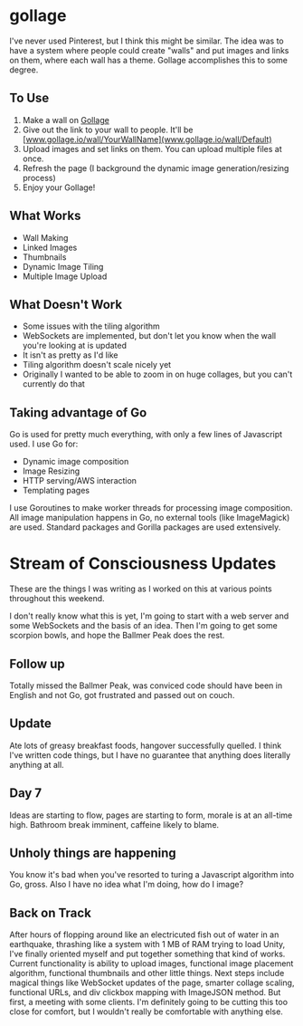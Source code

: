 # gollage

I've never used Pinterest, but I think this might be similar. The idea was to
have a system where people could create "walls" and put images and links on
them, where each wall has a theme. Gollage accomplishes this to some degree.

## To Use
1. Make a wall on [Gollage](http://www.gollage.io)
2. Give out the link to your wall to people. It'll be [www.gollage.io/wall/YourWallName](www.gollage.io/wall/Default)
3. Upload images and set links on them. You can upload multiple files at once.
4. Refresh the page (I background the dynamic image generation/resizing process)
5. Enjoy your Gollage!

## What Works
* Wall Making
* Linked Images
* Thumbnails
* Dynamic Image Tiling
* Multiple Image Upload

## What Doesn't Work
* Some issues with the tiling algorithm
* WebSockets are implemented, but don't let you know when the wall you're looking at is updated
* It isn't as pretty as I'd like
* Tiling algorithm doesn't scale nicely yet
* Originally I wanted to be able to zoom in on huge collages, but you can't currently do that

## Taking advantage of Go
Go is used for pretty much everything, with only a few lines of Javascript
used. I use Go for:

* Dynamic image composition
* Image Resizing
* HTTP serving/AWS interaction
* Templating pages

I use Goroutines to make worker threads for processing image composition. All
image manipulation happens in Go, no external tools (like ImageMagick) are
used. Standard packages and Gorilla packages are used extensively.

# Stream of Consciousness Updates
These are the things I was writing as I worked on this at various points throughout this weekend.

I don't really know what this is yet, I'm going to start with a web server and
some WebSockets and the basis of an idea. Then I'm going to get some scorpion
bowls, and hope the Ballmer Peak does the rest.

## Follow up

Totally missed the Ballmer Peak, was conviced code should have been in English
and not Go, got frustrated and passed out on couch. 

## Update

Ate lots of greasy breakfast foods, hangover successfully quelled. I think I've
written code things, but I have no guarantee that anything does literally
anything at all.

## Day 7

Ideas are starting to flow, pages are starting to form, morale is at an
all-time high. Bathroom break imminent, caffeine likely to blame.

## Unholy things are happening

You know it's bad when you've resorted to turing a Javascript algorithm into
Go, gross. Also I have no idea what I'm doing, how do I image?

## Back on Track

After hours of flopping around like an electricuted fish out of water in an
earthquake, thrashing like a system with 1 MB of RAM trying to load Unity, I've
finally oriented myself and put together something that kind of works. Current
functionality is ability to upload images, functional image placement
algorithm, functional thumbnails and other little things. Next steps include
magical things like WebSocket updates of the page, smarter collage scaling,
functional URLs, and div clickbox mapping with ImageJSON method. But first, a
meeting with some clients. I'm definitely going to be cutting this too close
for comfort, but I wouldn't really be comfortable with anything else.
